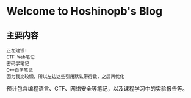 # Welcome to Hoshinopb's Blog

## 主要内容
	正在建设:
	CTF Web笔记
	密码学笔记
	C++自学笔记
	因为我比较懒，所以左边这些引用默认带行数，之后再优化
	
预计包含编程语言、CTF、网络安全等笔记，以及课程学习中的实验报告等。

